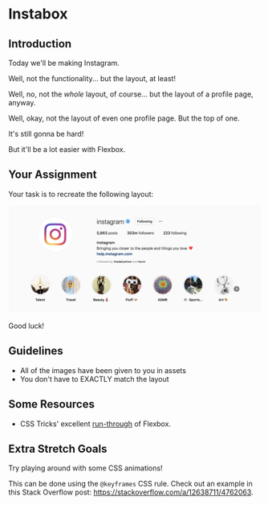 # Instabox

## Introduction

Today we'll be making Instagram.

Well, not the functionality... but the layout, at least!

Well, no, not the _whole_ layout, of course... but the layout of a profile page, anyway.

Well, okay, not the layout of even one profile page. But the top of one.

It's still gonna be hard!

But it'll be a lot easier with Flexbox.

## Your Assignment

Your task is to recreate the following layout:

![photo of instagram's profile on... instagram](./assets/goal.png)

Good luck!

## Guidelines

* All of the images have been given to you in assets
* You don't have to EXACTLY match the layout

## Some Resources

* CSS Tricks' excellent [run-through](https://css-tricks.com/snippets/css/a-guide-to-flexbox/) of Flexbox. 

## Extra Stretch Goals

Try playing around with some CSS animations!

This can be done using the `@keyframes` CSS rule. Check out an example in this Stack Overflow post: https://stackoverflow.com/a/12638711/4762063. 
